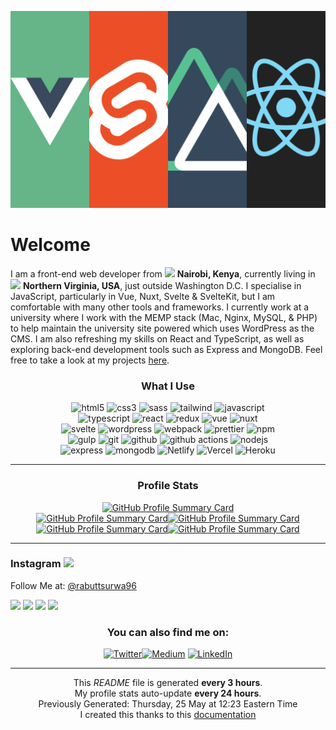 ![](https://raw.githubusercontent.com/GillyRabutTsurwa/GillyRabutTsurwa/master/Banner.png)
<h1>Welcome</h1>

<p>I am a front-end web developer from <img src="https://cdn-icons-png.flaticon.com/512/168/168042.png" width="15"/> <b>Nairobi, Kenya</b>, currently living in <img src="https://cdn-icons-png.flaticon.com/512/206/206626.png" width="15"/> <b>Northern Virginia, USA</b>, just outside Washington D.C. I specialise in JavaScript, particularly in Vue, Nuxt, Svelte & SvelteKit, but I am comfortable with many other tools and frameworks. I currently work at a university where I work with the MEMP stack (Mac, Nginx, MySQL, & PHP) to help maintain the university site powered which uses WordPress as the CMS. I am also refreshing my skills on React and TypeScript, as well as exploring back-end development tools such as Express and MongoDB. Feel free to take a look at my projects <a href="https://gilbertrabuttsurwa.tech">here</a>.</p>
<h3 align="center">What I Use</h3>
<p>
	<div align="center">
		<img alt="html5" src="https://img.shields.io/badge/-HTML5-E34F26?style=flat-square&logo=html5&logoColor=white" />
		<img alt="css3" src="https://img.shields.io/badge/-CSS3-2965f1?style=flat-square&logo=css3&logoColor=white" />
  		<img alt="sass" src="https://img.shields.io/badge/-Sass-CC6699?style=flat-square&logo=sass&logoColor=white" />
  		<img alt="tailwind" src="https://img.shields.io/badge/-Tailwind-CC6699?style=flat-square&logo=tailwindcss&logoColor=white" />
  		<img alt="javascript" src="https://img.shields.io/badge/-JavaScript-45b8d8?style=flat-square&logo=javascript&logoColor=white" />
  	</div>
	<div align="center">
  		<img alt="typescript" src="https://img.shields.io/badge/-TypeScript-007ACC?style=flat-square&logo=typescript&logoColor=white" />
  		<img alt="react" src="https://img.shields.io/badge/-React-45b8d8?style=flat-square&logo=react&logoColor=white" />
		<img alt="redux" src="https://img.shields.io/badge/-Redux-764ABC?style=flat-square&logo=redux&logoColor=white" />
  		<img alt="vue" src="https://img.shields.io/badge/-Vue-13aa52?style=flat-square&logo=vuedotjs&logoColor=white" />
  		<img alt="nuxt" src="https://img.shields.io/badge/-Nuxt-13aa52?style=flat-square&logo=nuxtdotjs&logoColor=white" />
	</div>
	<div align="center">
  		<img alt="svelte" src="https://img.shields.io/badge/-Svelte-E34F26?style=flat-square&logo=svelte&logoColor=white" />
		<img alt="wordpress" src="https://img.shields.io/badge/-WordPress-21759B?style=flat-square&logo=wordpress&logoColor=white" />
  		<img alt="webpack" src="https://img.shields.io/badge/-Webpack-8DD6F9?style=flat-square&logo=webpack&logoColor=white" /> 
	  	<img alt="prettier" src="https://img.shields.io/badge/-Prettier-F7B93E?style=flat-square&logo=prettier&logoColor=white" />
		<img alt="npm" src="https://img.shields.io/badge/-NPM-CB3837?style=flat-square&logo=npm&logoColor=white" />
	</div>
  	<div align="center">
		<img alt="gulp" src="https://img.shields.io/badge/-Gulp-CF4647?style=flat-square&logo=gulp&logoColor=white" />
		<img alt="git" src="https://img.shields.io/badge/-Git-F05032?style=flat-square&logo=git&logoColor=white" />
		<img alt="github" src="https://img.shields.io/badge/-Github-333333?style=flat-square&logo=github&logoColor=white" />
	  	<img alt="github actions" src="https://img.shields.io/badge/-Github_Actions-2088FF?style=flat-square&logo=github-actions&logoColor=white" />
	 	<img alt="nodejs" src="https://img.shields.io/badge/-Nodejs-43853d?style=flat-square&logo=Node.js&logoColor=white" />
	</div>
	<div align="center">
		<img alt="express" src="https://img.shields.io/badge/-Express.js-333333?style=flat-square&logo=express&logoColor=white" />
		<img alt="mongodb" src="https://img.shields.io/badge/-MongoDB-13aa52?style=flat-square&logo=mongodb&logoColor=white" />
	  	<img alt="Netlify" src="https://img.shields.io/badge/-Netlify-008080?style=flat-square&logo=netlify&logoColor=1A2394" />
		<img alt="Vercel" src="https://img.shields.io/badge/-Vercel-333333?style=flat-square&logo=vercel&logoColor=white" />
	 	<img alt="Heroku" src="https://img.shields.io/badge/-Heroku-430098?style=flat-square&logo=heroku&logoColor=white" />
	</div> 
</p>

------------
<h3 align="center">Profile Stats</h3>
<div align="center"><a href="https://github.com/GillyRabutTsurwa">
  <img src="http://github-profile-summary-cards.vercel.app/api/cards/profile-details?username=GillyRabutTsurwa&theme=2077" alt="GitHub Profile Summary Card"></a>
</div>
<div align="center"><a href="https://github.com/GillyRabutTsurwa">
  <img src="http://github-profile-summary-cards.vercel.app/api/cards/stats?username=GillyRabutTsurwa&theme=2077" alt="GitHub Profile Summary Card"><img src="http://github-profile-summary-cards.vercel.app/api/cards/productive-time?username=GillyRabutTsurwa&theme=2077&utcOffset=8" alt="GitHub Profile Summary Card"></a>
</div>
<div align="center"><a href="https://github.com/GillyRabutTsurwa">
  <img src="http://github-profile-summary-cards.vercel.app/api/cards/repos-per-language?username=GillyRabutTsurwa&theme=2077" alt="GitHub Profile Summary Card"><img src="http://github-profile-summary-cards.vercel.app/api/cards/most-commit-language?username=GillyRabutTsurwa&theme=2077" alt="GitHub Profile Summary Card"></a>
</div>

---

<h3>Instagram <img src="https://upload.wikimedia.org/wikipedia/commons/thumb/e/e7/Instagram_logo_2016.svg/1024px-Instagram_logo_2016.svg.png" width="20"/></h3>
<p>Follow Me at: <a href="https://www.instagram.com/rabuttsurwa96/" target="_blank">@rabuttsurwa96</a></p>
<div><img width="200" src="https:&#x2F;&#x2F;cdn1.picuki.com&#x2F;hosted-by-instagram&#x2F;q&#x2F;0exhNuNYnjBcaS3SYdxKjf8R3+JwWgxSZ60STLepjSVmIR1vLHOapZA0mpCj4yRwKwVlASuRYz5l4IMvV1xYDD14NEPfTbCPRTpT66ifVe2mvDRi9JFplrwxJXcfbHem8sQlUG6pNWwSDv5PHL%7C%7Clo79UvOa0LGFq8zCXW%7C%7CdEnGZK55f0Z7F9mt9wuuS4jkja45BsNz5F%7C%7CH8kKl1ltdzN+3dbEvf0PMd6trV2QaUNh4kG5OKopCu7Lm4rbzMvR2TZhYXCoOELhn7+fxcT7WSoSqoqAm0mzFLogx8X9IkqhdiDG7w82q4vk4H2bUdBXG9p+kMjxdKyn36dOF+I2WJH1y3r6YfgY8wwqJ%7C%7CAP%7C%7C%7C%7CJB%7C%7CO%7C%7CnhvCfLaJBr8dTkIcEOvbZXbfJt6PNuVe0IRKQa4agA2Qo1TuMo%7C%7C63yxiDTEXhWPbDccn.jpeg" /> <img width="200" src="https:&#x2F;&#x2F;cdn1.picuki.com&#x2F;hosted-by-instagram&#x2F;q&#x2F;0exhNuNYnjBcaS3SYdxKjf8R3+JwWgxSZ60STLepjSVmIR1vLHOapZA0mpCj4yRwKwVlASuRYz1o7Y0qVVVZAj19OU3dSryKRD1V5qucUOzN0jRi8JFol701L3UfYneo%7C%7C8MuVgmYdTUdHOlPHL%7C%7Clo79UvOa0LGFq8zCXW%7C%7CdEnGZK55f0Z7F9mt9wuuS4jkja45BsNz5F%7C%7CH8kKl1ltdzN+3dbEvf0PMd6trV2QaUNh4kG5OKopCu7Lm4rbzMvRmHZhYXCoOELhn7MJCw%7C%7C6XGUcr8fAm0mzAGu4i8J9IkqhdiDG7w82q4vk4H2bUdBXG9p+kMjxdKyn36dOF+I2WEGjkr504C9dPUymaXIFP2Tatq7lTnHYOT9No9Vf1wsFcTHR2vPGOajX%7C%7Cpo0IRKQa4agA3npVKcMo%7C%7C63yxiDTEXhWPbDccn.jpeg" /> <img width="200" src="https:&#x2F;&#x2F;cdn1.picuki.com&#x2F;hosted-by-instagram&#x2F;q&#x2F;0exhNuNYnjBcaS3SYdxKjf8R3+JwWgxSZ60STLepjSVmIR1vLHOapZA0mpCj4yRwKwVlASuRYz5n4IMuWV9WDz1yOEXZSLSLSzxR66iZUujN1jBk8p9ml7o1LnYdbHKm%7C%7CsAlVwmYdSgIGaYDG7uo+qhT5aGuO1lQpTb9d7JGmC4E5ZObS6olhMF4pJ2Jg3Tt%7C%7C9kiJzJE5m4vMAQ%7C%7Co8qL52tEX%7C%7CD+O8BnsaBwVLYBxMQK5qnRlSaHEmw+Jj8uQHagtIj+kOYA2CG5OQUB6m71EZtvDnRHmAb2ni53t4gj1aSNBdxuiekakIH2bSAEXG428Fk71pu1ynOdV0Gv+3sF5Tj5muOGJvcujI3dL6ukB9Haw3mXUbDYP69qBG9eD9DSenT9Iu3jH88fmY4SSqwZhHvl1Fb7S7734wB4AGhM1GSKWcU&#x3D;.jpeg" /> <img width="200" src="https:&#x2F;&#x2F;cdn1.picuki.com&#x2F;hosted-by-instagram&#x2F;q&#x2F;0exhNuNYnjBcaS3SYdxKjf8R3+JwWgxSZ60STLepjSVmIR1vLHOapZA0mpCj4yRwKwVlASuRYzxk4Y8sWF9YDz1zPk3dTrWMSTdQ76ybV+nN2zBg9ZNgnbc8L30YY3et%7C%7C8MkXQmYdTUdHOlPHL%7C%7Clo79UvOa0LGFq8zCXW%7C%7CdEnGZK55f0Z7F9mt9wuuS4jkja45BsNz5F%7C%7CH8kKl1ltdzN+3dbEvf0PMd6trV2QaUNh4kG5OKopCu7Lm4rbzMvR2TZhYXCoOELhn7SSxwX1UCBRIYrPG0mvkGRpAwO9IkqhdiDG7w82q4vk4H2bUdBXG9p+kMjxdKyn36dOF+I2WBZzUHd6IaaeNswnqTcIKOlb+3fmwjNb7DwB4l+cCIrFa7fA333KK2XFe9e0IRKQa4agAqU0SKcMo%7C%7C63yxiDTEXhWPbDccn.jpeg" /></div>
<h3 align="center">You can also find me on:</h3>
<p align="center"><a href="https://twitter.com/GTsurwa" target="_blank"><img alt="Twitter" src="https://img.shields.io/badge/twitter-%231DA1F2.svg?&style=for-the-badge&logo=twitter&logoColor=white" /></a><a href="https://dev.to/gillyrabuttsurwa" target="_blank"><img alt="Medium" src="https://img.shields.io/badge/dev-%2312100E.svg?&style=for-the-badge&logo=medium&logoColor=white" /></a> <a href="https://www.linkedin.com/in/gilberttsurwa" target="_blank"><img alt="LinkedIn" src="https://img.shields.io/badge/linkedin-%230077B5.svg?&style=for-the-badge&logo=linkedin&logoColor=white"/></a>
</p>

--- 

<p align="center">This <i>README</i> file is generated <b>every 3 hours</b>.<br/>My profile stats auto-update <b>every 24 hours</b>.<br/>Previously Generated: Thursday, 25 May at 12:23 Eastern Time<br/>I created this thanks to this <a href="https://medium.com/@th.guibert/how-to-create-a-self-updating-readme-md-for-your-github-profile-f8b05744ca91">documentation</a></p>
